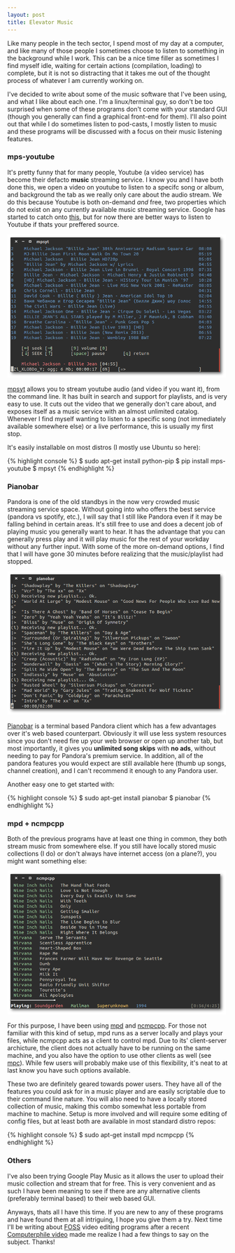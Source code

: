 ```yaml
---
layout: post
title: Elevator Music
---
```


Like many people in the tech sector, I spend most of my day at a computer, and like many of those people I sometimes choose to listen to something in the background while I work. This can be a nice time filler as sometimes I find myself idle, waiting for certain actions (compilation, loading) to complete, but it is not so distracting that it takes me out of the thought process of whatever I am currently working on.

I've decided to write about some of the music software that I've been using, and what I like about each one. I'm a linux/terminal guy, so don't be too surprised when some of these programs don't come with your standard GUI (though you generally can find a graphical front-end for them). I'll also point out that while I do sometimes listen to pod-casts, I mostly listen to music and these programs will be discussed with a focus on their music listening features.

### mps-youtube

It's pretty funny that for many people, Youtube (a video service) has become their defacto __music__ streaming service. I know you and I have both done this, we open a video on youtube to listen to a specifc song or album, and background the tab as we really only care about the audio stream. We do this because Youtube is both on-demand _and_ free, two properties which do not exist on any currently available music streaming service. Google has started to catch onto [this](http://www.theverge.com/2014/11/12/7201969/youtube-music-key-new-subscription-service), but for now there are better ways to listen to Youtube if thats your preffered source.

![mpsyt](/assets/mpsyt.png)

[mpsyt](https://github.com/np1/mps-youtube) allows you to stream youtube audio (and video if you want it), from the command line. It has built in search and support for playlists, and is very easy to use. It cuts out the video that we generally don't care about, and exposes itself as a music service with an almost unlimited catalog. Whenever I find myself wanting to listen to a specific song (not immediately available somewhere else) or a live performance, this is usually my first stop.

It's easily installable on most distros (I mostly use Ubuntu so here):

{% highlight console %}
$ sudo apt-get install python-pip
$ pip install mps-youtube
$ mpsyt
{% endhighlight %}

### Pianobar

Pandora is one of the old standbys in the now very crowded music streaming service space. Without going into who offers the best service (pandora vs spotify, etc.), I will say that I still like Pandora even if it may be falling behind in certain areas. It's still free to use and does a decent job of playing music you generally want to hear. It has the advantage that you can generally press play and it will play music for the rest of your workday without any further input. With some of the more on-demand options, I find that I will have gone 30 minutes before realizing that the music/playlist had stopped.

![mpsyt](/assets/pianobar.png)

[Pianobar](https://github.com/PromyLOPh/pianobar) is a terminal based Pandora client which has a few advantages over it's web based counterpart. Obviously it will use less system resources since you don't need fire up your web browser or open up another tab, but most importantly, it gives you __unlimited song skips__ with __no ads__, without needing to pay for Pandora's premium service. In addition, all of the pandora features you would expect are still available here (thumb up songs, channel creation), and I can't recommend it enough to any Pandora user.

Another easy one to get started with:

{% highlight console %}
$ sudo apt-get install pianobar
$ pianobar
{% endhighlight %}

### mpd + ncmpcpp

Both of the previous programs have at least one thing in common, they both stream music from somewhere else. If you still have locally stored music collections (I do) or don't always have internet access (on a plane?), you might want something else:

![ncmpcpp](/assets/mpd.png)

For this purpose, I have been using [mpd](http://www.musicpd.org/) and [ncmpcpp](http://ncmpcpp.rybczak.net/). For those not familiar with this kind of setup, mpd runs as a server locally and plays your files, while ncmpcpp acts as a client to control mpd. Due to its' client-server archicture, the client does not actually have to be running on the same machine, and you also have the option to use other clients as well (see [mpc](http://www.musicpd.org/clients/mpc/)). While few users will probably make use of this flexibility, it's neat to at last know you have such options available.

These two are definitely geared towards power users. They have all of the features you could ask for in a music player and are easily scriptable due to their command line nature. You will also need to have a locally stored collection of music, making this combo somewhat less portable from machine to machine. Setup is more involved and will require some editing of config files, but at least both are available in most standard distro repos:

{% highlight console %}
$ sudo apt-get install mpd ncmpcpp
{% endhighlight %}

### Others

I've also been trying Google Play Music as it allows the user to upload their music collection and stream that for free. This is very convenient and as such I have been meaning to see if there are any alternative clients (preferably terminal based) to their web based GUI.

Anyways, thats all I have this time. If you are new to any of these programs and have found them at all intriguing, I hope you give them a try. Next time I'll be writing about [FOSS](http://en.wikipedia.org/wiki/Free_and_open-source_software) video editing programs after a recent [Computerphile video](https://www.youtube.com/watch?v=MS7hXuO2UKE&list=UU9-y-6csu5WGm29I7JiwpnA) made me realize I had a few things to say on the subject. Thanks!
